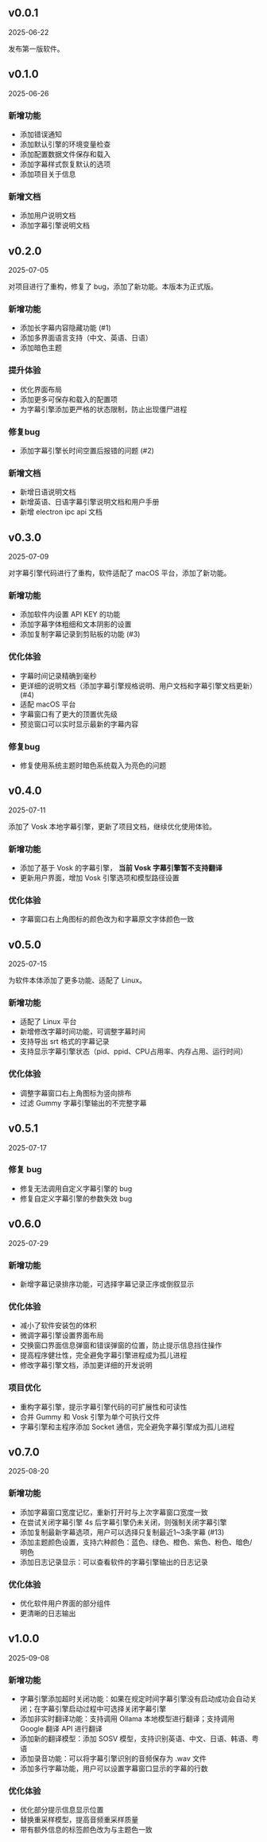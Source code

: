 ## v0.0.1

2025-06-22

发布第一版软件。

## v0.1.0

2025-06-26

### 新增功能

- 添加错误通知
- 添加默认引擎的环境变量检查
- 添加配置数据文件保存和载入
- 添加字幕样式恢复默认的选项
- 添加项目关于信息

### 新增文档

- 添加用户说明文档
- 添加字幕引擎说明文档

## v0.2.0

2025-07-05

对项目进行了重构，修复了 bug，添加了新功能。本版本为正式版。

### 新增功能

- 添加长字幕内容隐藏功能 (#1)
- 添加多界面语言支持（中文、英语、日语）
- 添加暗色主题

### 提升体验

- 优化界面布局
- 添加更多可保存和载入的配置项
- 为字幕引擎添加更严格的状态限制，防止出现僵尸进程

### 修复bug

- 添加字幕引擎长时间空置后报错的问题 (#2)

### 新增文档

- 新增日语说明文档
- 新增英语、日语字幕引擎说明文档和用户手册
- 新增 electron ipc api 文档

## v0.3.0

2025-07-09

对字幕引擎代码进行了重构，软件适配了 macOS 平台，添加了新功能。

### 新增功能

- 添加软件内设置 API KEY 的功能
- 添加字幕字体粗细和文本阴影的设置
- 添加复制字幕记录到剪贴板的功能 (#3)

### 优化体验

- 字幕时间记录精确到毫秒
- 更详细的说明文档（添加字幕引擎规格说明、用户文档和字幕引擎文档更新） (#4)
- 适配 macOS 平台
- 字幕窗口有了更大的顶置优先级
- 预览窗口可以实时显示最新的字幕内容

### 修复bug

- 修复使用系统主题时暗色系统载入为亮色的问题

## v0.4.0

2025-07-11

添加了 Vosk 本地字幕引擎，更新了项目文档，继续优化使用体验。

### 新增功能

- 添加了基于 Vosk 的字幕引擎， **当前 Vosk 字幕引擎暂不支持翻译**
- 更新用户界面，增加 Vosk 引擎选项和模型路径设置

### 优化体验

- 字幕窗口右上角图标的颜色改为和字幕原文字体颜色一致

## v0.5.0

2025-07-15

为软件本体添加了更多功能、适配了 Linux。

### 新增功能

- 适配了 Linux 平台
- 新增修改字幕时间功能，可调整字幕时间
- 支持导出 srt 格式的字幕记录
- 支持显示字幕引擎状态（pid、ppid、CPU占用率、内存占用、运行时间）

### 优化体验

- 调整字幕窗口右上角图标为竖向排布
- 过滤 Gummy 字幕引擎输出的不完整字幕

## v0.5.1

2025-07-17

### 修复 bug

- 修复无法调用自定义字幕引擎的 bug
- 修复自定义字幕引擎的参数失效 bug

## v0.6.0

2025-07-29

### 新增功能

- 新增字幕记录排序功能，可选择字幕记录正序或倒叙显示

### 优化体验

- 减小了软件安装包的体积
- 微调字幕引擎设置界面布局
- 交换窗口界面信息弹窗和错误弹窗的位置，防止提示信息挡住操作
- 提高程序健壮性，完全避免字幕引擎进程成为孤儿进程
- 修改字幕引擎文档，添加更详细的开发说明

### 项目优化

- 重构字幕引擎，提示字幕引擎代码的可扩展性和可读性
- 合并 Gummy 和 Vosk 引擎为单个可执行文件
- 字幕引擎和主程序添加 Socket 通信，完全避免字幕引擎成为孤儿进程


## v0.7.0

2025-08-20

### 新增功能

- 添加字幕窗口宽度记忆，重新打开时与上次字幕窗口宽度一致
- 在尝试关闭字幕引擎 4s 后字幕引擎仍未关闭，则强制关闭字幕引擎
- 添加复制最新字幕选项，用户可以选择只复制最近1~3条字幕 (#13)
- 添加主题颜色设置，支持六种颜色：蓝色、绿色、橙色、紫色、粉色、暗色/明色
- 添加日志记录显示：可以查看软件的字幕引擎输出的日志记录

### 优化体验

- 优化软件用户界面的部分组件
- 更清晰的日志输出


## v1.0.0

2025-09-08

### 新增功能

- 字幕引擎添加超时关闭功能：如果在规定时间字幕引擎没有启动成功会自动关闭；在字幕引擎启动过程中可选择关闭字幕引擎
- 添加非实时翻译功能：支持调用 Ollama 本地模型进行翻译；支持调用 Google 翻译 API 进行翻译
- 添加新的翻译模型：添加 SOSV 模型，支持识别英语、中文、日语、韩语、粤语
- 添加录音功能：可以将字幕引擎识别的音频保存为 .wav 文件
- 添加多行字幕功能，用户可以设置字幕窗口显示的字幕的行数

### 优化体验

- 优化部分提示信息显示位置
- 替换重采样模型，提高音频重采样质量
- 带有额外信息的标签颜色改为与主题色一致